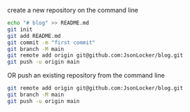 

create a new repository on the command line

```bash
echo "# blog" >> README.md
git init
git add README.md
git commit -m "first commit"
git branch -M main
git remote add origin git@github.com:JsonLocker/blog.git
git push -u origin main
```
OR  push an existing repository from the command line

```bash
git remote add origin git@github.com:JsonLocker/blog.git
git branch -M main
git push -u origin main
```
